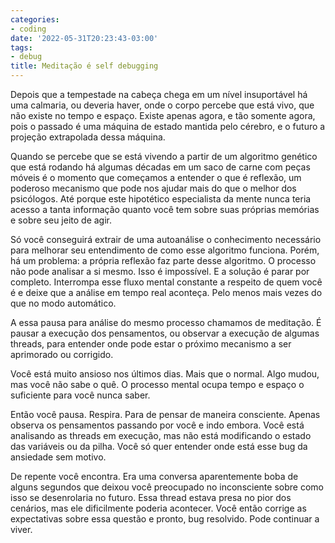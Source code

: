 ```yaml
---
categories:
- coding
date: '2022-05-31T20:23:43-03:00'
tags:
- debug
title: Meditação é self debugging
---
```


Depois que a tempestade na cabeça chega em um nível insuportável há uma calmaria, ou deveria haver, onde o corpo percebe que está vivo, que não existe no tempo e espaço. Existe apenas agora, e tão somente agora, pois o passado é uma máquina de estado mantida pelo cérebro, e o futuro a projeção extrapolada dessa máquina.

Quando se percebe que se está vivendo a partir de um algoritmo genético que está rodando há algumas décadas em um saco de carne com peças móveis é o momento que começamos a entender o que é reflexão, um poderoso mecanismo que pode nos ajudar mais do que o melhor dos psicólogos. Até porque este hipotético especialista da mente nunca teria acesso a tanta informação quanto você tem sobre suas próprias memórias e sobre seu jeito de agir.

Só você conseguirá extrair de uma autoanálise o conhecimento necessário para melhorar seu entendimento de como esse algoritmo funciona. Porém, há um problema: a própria reflexão faz parte desse algoritmo. O processo não pode analisar a si mesmo. Isso é impossível. E a solução é parar por completo. Interrompa esse fluxo mental constante a respeito de quem você é e deixe que a análise em tempo real aconteça. Pelo menos mais vezes do que no modo automático.

A essa pausa para análise do mesmo processo chamamos de meditação. É pausar a execução dos pensamentos, ou observar a execução de algumas threads, para entender onde pode estar o próximo mecanismo a ser aprimorado ou corrigido.

Você está muito ansioso nos últimos dias. Mais que o normal. Algo mudou, mas você não sabe o quê. O processo mental ocupa tempo e espaço o suficiente para você nunca saber.

Então você pausa. Respira. Para de pensar de maneira consciente. Apenas observa os pensamentos passando por você e indo embora. Você está analisando as threads em execução, mas não está modificando o estado das variáveis ou da pilha. Você só quer entender onde está esse bug da ansiedade sem motivo.

De repente você encontra. Era uma conversa aparentemente boba de alguns segundos que deixou você preocupado no inconsciente sobre como isso se desenrolaria no futuro. Essa thread estava presa no pior dos cenários, mas ele dificilmente poderia acontecer. Você então corrige as expectativas sobre essa questão e pronto, bug resolvido. Pode continuar a viver.